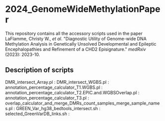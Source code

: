 # 2024_GenomeWideMethylationPaper

This repository contains all the accessory scripts used in the paper LaFlamme, Christy W., _et al_. "Diagnostic Utility of Genome-wide DNA Methylation Analysis in Genetically Unsolved Developmental and Epileptic Encephalopathies and Refinement of a CHD2 Episignature." _medRxiv_ (2023): 2023-10.

## Description of scripts
DMR_intersect_Array.pl : 
DMR_intersect_WGBS.pl : 
annotation_percentage_calculator_T1.WGBS.pl :
annotation_percentage_calculator_T2.EPIC.and.WGBSOverlap.pl :
annotation_percentage_calculator_T3.pl :
overlap_calculator_and_merge_DMRs_count_samples_merge_sample_names.pl : 
GREEN_Var_hg38_bedtools_intersect.sh : 
selected_GreenVarDB_links.sh :
